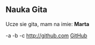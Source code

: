 ## Nauka Gita

Ucze sie gita, mam na imie: **Marta**

-a
-b
-c
http://github.com
[GitHub](http://github.com)
